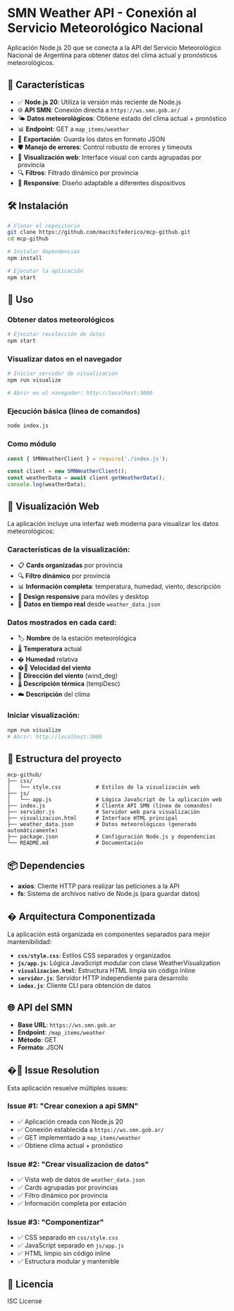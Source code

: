 
# SMN Weather API - Conexión al Servicio Meteorológico Nacional

Aplicación Node.js 20 que se conecta a la API del Servicio Meteorológico Nacional de Argentina para obtener datos del clima actual y pronósticos meteorológicos.

## 🚀 Características

- ✅ **Node.js 20**: Utiliza la versión más reciente de Node.js
- 🌐 **API SMN**: Conexión directa a `https://ws.smn.gob.ar/`
- 🌤️ **Datos meteorológicos**: Obtiene estado del clima actual + pronóstico
- 📊 **Endpoint**: GET a `map_items/weather`
- 💾 **Exportación**: Guarda los datos en formato JSON
- 🛡️ **Manejo de errores**: Control robusto de errores y timeouts
- 🎨 **Visualización web**: Interface visual con cards agrupadas por provincia
- 🔍 **Filtros**: Filtrado dinámico por provincia
- 📱 **Responsive**: Diseño adaptable a diferentes dispositivos

## 🛠️ Instalación

```bash
# Clonar el repositorio
git clone https://github.com/macchifederico/mcp-github.git
cd mcp-github

# Instalar dependencias
npm install

# Ejecutar la aplicación
npm start
```

## 🔧 Uso

### Obtener datos meteorológicos
```bash
# Ejecutar recolección de datos
npm start
```

### Visualizar datos en el navegador
```bash
# Iniciar servidor de visualización
npm run visualize

# Abrir en el navegador: http://localhost:3000
```

### Ejecución básica (línea de comandos)
```bash
node index.js
```

### Como módulo
```javascript
const { SMNWeatherClient } = require('./index.js');

const client = new SMNWeatherClient();
const weatherData = await client.getWeatherData();
console.log(weatherData);
```

## 🎨 Visualización Web

La aplicación incluye una interfaz web moderna para visualizar los datos meteorológicos:

### **Características de la visualización:**
- 📋 **Cards organizadas** por provincia
- 🔍 **Filtro dinámico** por provincia
- 📊 **Información completa**: temperatura, humedad, viento, descripción
- 📱 **Design responsive** para móviles y desktop
- 🎯 **Datos en tiempo real** desde `weather_data.json`

### **Datos mostrados en cada card:**
- 🏷️ **Nombre** de la estación meteorológica
- 🌡️ **Temperatura** actual
- � **Humedad** relativa
- �💨 **Velocidad del viento**
- 🧭 **Dirección del viento** (wind_deg)
- 🌡️ **Descripción térmica** (tempDesc)
- ☁️ **Descripción** del clima

### **Iniciar visualización:**
```bash
npm run visualize
# Abrir: http://localhost:3000
```

## 📁 Estructura del proyecto

```
mcp-github/
├── css/
│   └── style.css           # Estilos de la visualización web
├── js/
│   └── app.js              # Lógica JavaScript de la aplicación web
├── index.js                # Cliente API SMN (línea de comandos)
├── servidor.js             # Servidor web para visualización
├── visualizacion.html      # Interface HTML principal
├── weather_data.json       # Datos meteorológicos (generado automáticamente)
├── package.json            # Configuración Node.js y dependencias
└── README.md               # Documentación
```

## 📦 Dependencies

- **axios**: Cliente HTTP para realizar las peticiones a la API
- **fs**: Sistema de archivos nativo de Node.js (para guardar datos)

## �️ Arquitectura Componentizada

La aplicación está organizada en componentes separados para mejor mantenibilidad:

- **`css/style.css`**: Estilos CSS separados y organizados
- **`js/app.js`**: Lógica JavaScript modular con clase WeatherVisualization
- **`visualizacion.html`**: Estructura HTML limpia sin código inline
- **`servidor.js`**: Servidor HTTP independiente para desarrollo
- **`index.js`**: Cliente CLI para obtención de datos

## 🌐 API del SMN

- **Base URL**: `https://ws.smn.gob.ar`
- **Endpoint**: `/map_items/weather`
- **Método**: GET
- **Formato**: JSON

## �🎯 Issue Resolution

Esta aplicación resuelve múltiples issues:

### Issue #1: "Crear conexion a api SMN"
- ✅ Aplicación creada con Node.js 20
- ✅ Conexión establecida a `https://ws.smn.gob.ar/`
- ✅ GET implementado a `map_items/weather`
- ✅ Obtiene clima actual + pronóstico

### Issue #2: "Crear visualizacion de datos"
- ✅ Vista web de datos de `weather_data.json`
- ✅ Cards agrupadas por provincias
- ✅ Filtro dinámico por provincia
- ✅ Información completa por estación

### Issue #3: "Componentizar"
- ✅ CSS separado en `css/style.css`
- ✅ JavaScript separado en `js/app.js`
- ✅ HTML limpio sin código inline
- ✅ Estructura modular y mantenible

## 📄 Licencia

ISC License